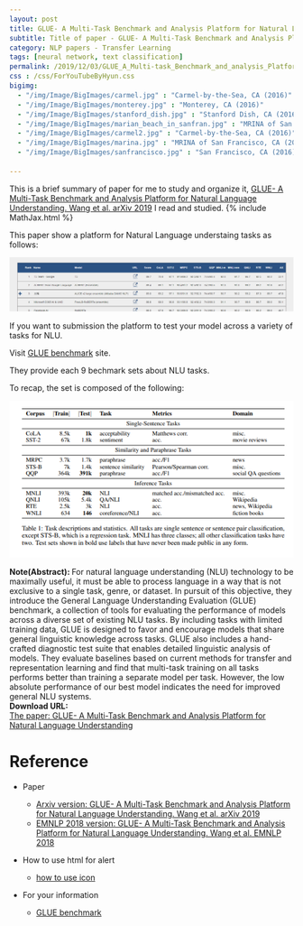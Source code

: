 ```yaml
---
layout: post
title: GLUE- A Multi-Task Benchmark and Analysis Platform for Natural Language Understanding.
subtitle: Title of paper - GLUE- A Multi-Task Benchmark and Analysis Platform for Natural Language Understanding.
category: NLP papers - Transfer Learning
tags: [neural network, text classification]
permalink: /2019/12/03/GLUE_A_Multi-task_Benchmark_and_analysis_Platform_for_Natural_Language_Understanding/
css : /css/ForYouTubeByHyun.css
bigimg: 
  - "/img/Image/BigImages/carmel.jpg" : "Carmel-by-the-Sea, CA (2016)"
  - "/img/Image/BigImages/monterey.jpg" : "Monterey, CA (2016)"
  - "/img/Image/BigImages/stanford_dish.jpg" : "Stanford Dish, CA (2016)"
  - "/img/Image/BigImages/marian_beach_in_sanfran.jpg" : "MRINA of San Francisco, CA (2016)"
  - "/img/Image/BigImages/carmel2.jpg" : "Carmel-by-the-Sea, CA (2016)"
  - "/img/Image/BigImages/marina.jpg" : "MRINA of San Francisco, CA (2016)"
  - "/img/Image/BigImages/sanfrancisco.jpg" : "San Francisco, CA (2016)"
  
---
```


This is a brief summary of paper for me to study and organize it, [GLUE- A Multi-Task Benchmark and Analysis Platform for Natural Language Understanding. Wang et al. arXiv 2019](https://arxiv.org/abs/1804.07461) I read and studied. 
{% include MathJax.html %}

This paper show a platform for Natural Language understaing tasks as follows:

![GLUE Benchmark](/img/Image/NaturalLanguageProcessing/NLPLabs/Paper_Investigation/Text_Classification/2019-12-03-GLUE_A_Multi-task_Benchmark_and_analysis_Platform_for_Natural_Language_Understanding/GLUE_site.PNG)


If you want to submission the platform to test your model across a variety of tasks for NLU.

Visit [GLUE benchmark](https://gluebenchmark.com/) site.

They provide each 9 bechmark sets about NLU tasks. 

To recap, the set is composed of the following: 

![Wang et al. 2019](/img/Image/NaturalLanguageProcessing/NLPLabs/Paper_Investigation/Text_Classification/2019-12-03-GLUE_A_Multi-task_Benchmark_and_analysis_Platform_for_Natural_Language_Understanding/GLUE_data.PNG)

<div class="alert alert-info" role="alert"><i class="fa fa-info-circle"></i> <b>Note(Abstract): </b>
For natural language understanding (NLU) technology to be maximally useful, it must be able to process language in a way that is not exclusive to a single task, genre, or dataset. In pursuit of this objective, they introduce the General Language Understanding Evaluation (GLUE) benchmark, a collection of tools for evaluating the performance of models across a diverse set of existing NLU tasks. By including tasks with limited training data, GLUE is designed to favor and encourage models that share general linguistic knowledge across tasks. GLUE also includes a hand-crafted diagnostic test suite that enables detailed linguistic analysis of models. They evaluate baselines based on current methods for transfer and representation learning and find that multi-task training on all tasks performs better than training a separate model per task. However, the low absolute performance of our best model indicates the need for improved general NLU systems.
</div>
    
<div class="alert alert-success" role="alert"><i class="fa fa-paperclip fa-lg"></i> <b>Download URL: </b><br>
  <a href="https://arxiv.org/abs/1804.07461">The paper: GLUE- A Multi-Task Benchmark and Analysis Platform for Natural Language Understanding</a>
</div>

# Reference 

- Paper 
  - [Arxiv version: GLUE- A Multi-Task Benchmark and Analysis Platform for Natural Language Understanding. Wang et al. arXiv 2019](https://arxiv.org/abs/1804.07461)
  - [EMNLP 2018 version: GLUE- A Multi-Task Benchmark and Analysis Platform for Natural Language Understanding. Wang et al. EMNLP 2018](https://www.aclweb.org/anthology/W18-5446/)
  
- How to use html for alert
  - [how to use icon](http://idratherbewriting.com/documentation-theme-jekyll/mydoc_icons.html)
    
- For your information
  - [GLUE benchmark](https://gluebenchmark.com/)
  
































